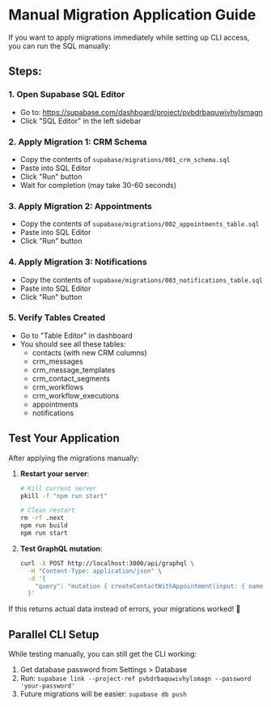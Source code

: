 # Manual Migration Application Guide

If you want to apply migrations immediately while setting up CLI access, you can run the SQL manually:

## Steps:

### 1. Open Supabase SQL Editor
- Go to: https://supabase.com/dashboard/project/pvbdrbaquwivhylsmagn
- Click "SQL Editor" in the left sidebar

### 2. Apply Migration 1: CRM Schema
- Copy the contents of `supabase/migrations/001_crm_schema.sql`
- Paste into SQL Editor
- Click "Run" button
- Wait for completion (may take 30-60 seconds)

### 3. Apply Migration 2: Appointments
- Copy the contents of `supabase/migrations/002_appointments_table.sql` 
- Paste into SQL Editor
- Click "Run" button

### 4. Apply Migration 3: Notifications
- Copy the contents of `supabase/migrations/003_notifications_table.sql`
- Paste into SQL Editor  
- Click "Run" button

### 5. Verify Tables Created
- Go to "Table Editor" in dashboard
- You should see all these tables:
  - contacts (with new CRM columns)
  - crm_messages
  - crm_message_templates  
  - crm_contact_segments
  - crm_workflows
  - crm_workflow_executions
  - appointments
  - notifications

## Test Your Application

After applying the migrations manually:

1. **Restart your server**:
   ```bash
   # Kill current server
   pkill -f "npm run start"
   
   # Clean restart
   rm -rf .next
   npm run build
   npm run start
   ```

2. **Test GraphQL mutation**:
   ```bash
   curl -X POST http://localhost:3000/api/graphql \
     -H "Content-Type: application/json" \
     -d '{
       "query": "mutation { createContactWithAppointment(input: { name: \"Test User\", email: \"test@example.com\", phoneNumber: \"+1234567890\", scheduledAt: \"2024-01-01T10:00:00Z\", timeZone: \"America/New_York\" }) { contact { id name email } smsTriggered messages } }"
     }'
   ```

If this returns actual data instead of errors, your migrations worked! 🎉

## Parallel CLI Setup

While testing manually, you can still get the CLI working:
1. Get database password from Settings > Database
2. Run: `supabase link --project-ref pvbdrbaquwivhylsmagn --password 'your-password'`
3. Future migrations will be easier: `supabase db push`